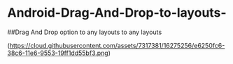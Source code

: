 # Android-Drag-And-Drop-to-layouts-
##Drag And Drop option to any layouts to any layouts

(https://cloud.githubusercontent.com/assets/7317381/16275256/e6250fc6-38c6-11e6-9553-19ff1dd55bf3.png)
